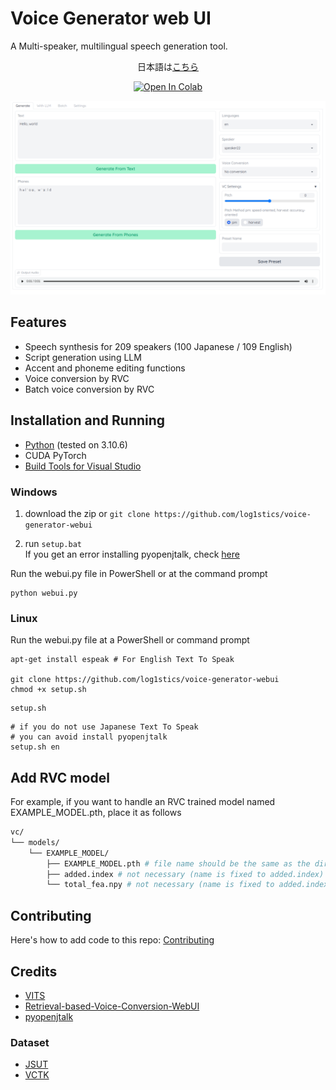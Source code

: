 # Voice Generator web UI
A Multi-speaker, multilingual speech generation tool.

<div align="center">

日本語は[こちら](docs/ja/README.md)

[![Open In Colab](https://img.shields.io/badge/Colab-F9AB00?style=for-the-badge&logo=googlecolab&color=525252)](https://colab.research.google.com/github/log1stics/voice-generator-webui/blob/main/colab.ipynb)

</div>

![](docs/images/Screenshot.png)

## Features

- Speech synthesis for 209 speakers (100 Japanese / 109 English)
- Script generation using LLM
- Accent and phoneme editing functions
- Voice conversion by RVC
- Batch voice conversion by RVC



## Installation and Running

- [Python](https://www.python.org/downloads/windows/) (tested on 3.10.6)
- CUDA PyTorch
- [Build Tools for Visual Studio](docs/dependencies.md)

### Windows
1. download the zip or
`git clone https://github.com/log1stics/voice-generator-webui`

2. run `setup.bat`  
If you get an error installing pyopenjtalk, check [here](docs/dependencies.md)

Run the webui.py file in PowerShell or at the command prompt
```
python webui.py
```

### Linux


Run the webui.py file at a PowerShell or command prompt
```shell
apt-get install espeak # For English Text To Speak

git clone https://github.com/log1stics/voice-generator-webui
chmod +x setup.sh
```
```
setup.sh
```

```shell
# if you do not use Japanese Text To Speak
# you can avoid install pyopenjtalk
setup.sh en
```

## Add RVC model

For example, if you want to handle an RVC trained model named EXAMPLE_MODEL.pth, place it as follows
```bash
vc/
└── models/
    └── EXAMPLE_MODEL/
        ├── EXAMPLE_MODEL.pth # file name should be the same as the directory name
        ├── added.index # not necessary (name is fixed to added.index)
        └── total_fea.npy # not necessary (name is fixed to added.index)
```



## Contributing
Here's how to add code to this repo: [Contributing](docs/add_vits.md)


## Credits

- [VITS](https://github.com/jaywalnut310/vits)
- [Retrieval-based-Voice-Conversion-WebUI](https://github.com/liujing04/Retrieval-based-Voice-Conversion-WebUI)
- [pyopenjtalk](https://github.com/r9y9/pyopenjtalk)

### Dataset
- [JSUT](https://sites.google.com/site/shinnosuketakamichi/publication/jsut)
- [VCTK](https://datashare.ed.ac.uk/handle/10283/2950)
